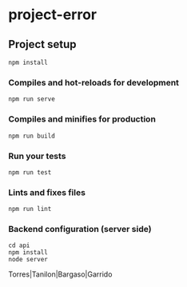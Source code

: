 # project-error

## Project setup
```
npm install
```

### Compiles and hot-reloads for development
```
npm run serve
```

### Compiles and minifies for production
```
npm run build
```

### Run your tests
```
npm run test
```

### Lints and fixes files
```
npm run lint
```

### Backend configuration (server side)
```
cd api
npm install
node server
```


Torres|Tanilon|Bargaso|Garrido
